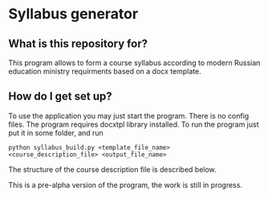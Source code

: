 # Syllabus generator

## What is this repository for? ###

This program allows to form a course syllabus according to modern Russian education ministry requirments based on a docx template.

## How do I get set up? ##

To use the application you may just start the program.
There is no config files.
The program requires docxtpl library installed.
To run the program just put it in some folder, and run 

    python syllabus_build.py <template_file_name> <course_description_file> <output_file_name>
    
The structure of the course description file is described below.

This is a pre-alpha version of the program, the work is still in progress.
